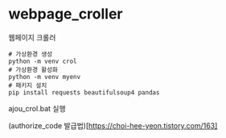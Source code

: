 # webpage_croller
웹페이지 크롤러

```
# 가상환경 생성
python -m venv crol
# 가상환경 활성화
python -m venv myenv
# 패키지 설치
pip install requests beautifulsoup4 pandas
```

ajou_crol.bat 실행


(authorize_code 발급법)[https://choi-hee-yeon.tistory.com/163]